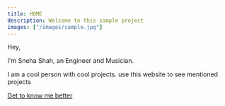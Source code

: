 ```yaml
---
title: HOME
description: Welcome to this sample project
images: ["/images/sample.jpg"]
---
```


Hey,

I'm Sneha Shah, an Engineer and Musician.

I am a cool person with cool projects. use this website to see mentioned projects

[Get to know me better](/about "Get to know me better")